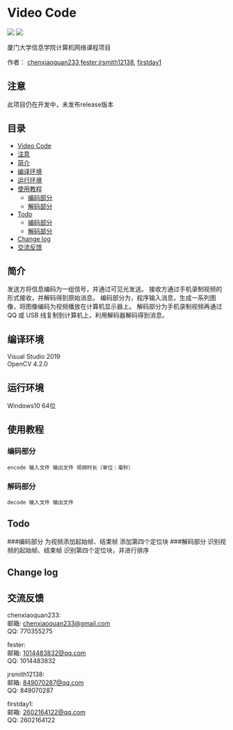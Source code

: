 # Video Code

![](https://img.shields.io/badge/build-passing-brightgreen)
![](https://img.shields.io/badge/dependencies-opencv4.2.0-brightgreen)

厦门大学信息学院计算机网络课程项目

作者： [chenxiaoquan233](https://github.com/chenxiaoquan233),[fester](https://github.com/ferster),[jrsmith12138](https://github.com/jrsmith12138),
[firstday1](https://github.com/firstday1)

## 注意

此项目仍在开发中，未发布release版本

<!-- TOC -->
## 目录

- [Video Code](#video-code)
- [注意](#注意)
- [简介](#简介)
- [编译环境](#编译环境)
- [运行环境](#运行环境)
- [使用教程](#使用教程)
  * [编码部分](#编码部分)
  * [解码部分](#解码部分)
- [Todo](#todo)
  * [编码部分](#编码部分)
  * [解码部分](#解码部分)
- [Change log](#change-log)
- [交流反馈](#交流反馈)
<!-- /TOC -->

## 简介
发送方将信息编码为一组信号，并通过可见光发送。 接收方通过手机录制视频的形式接收，并解码得到原始消息。  编码部分为，程序输入消息，生成一系列图像，将图像编码为视频播放在计算机显示器上。 解码部分为手机录制视频再通过 QQ 或 USB 线复制到计算机上，利用解码器解码得到消息。

## 编译环境
Visual Studio 2019  
OpenCV 4.2.0
## 运行环境
Windows10 64位
## 使用教程

### 编码部分
```
encode 输入文件 输出文件 视频时长（单位：毫秒）
```
### 解码部分
```
decode 输入文件 输出文件
```
## Todo
###编码部分
为视频添加起始帧、结束帧
添加第四个定位块
###解码部分
识别视频的起始帧、结束帧
识别第四个定位块，并进行排序

## Change log

## 交流反馈
chenxiaoquan233:  
邮箱: chenxiaoquan233@gmail.com  
QQ: 770355275

fester:  
邮箱: 1014483832@qq.com  
QQ: 1014483832

jrsmith12138:  
邮箱: 849070287@qq.com  
QQ: 849070287

firstday1:  
邮箱: 2602164122@qq.com  
QQ: 2602164122